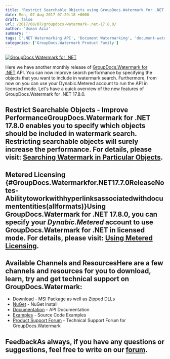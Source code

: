 ```yaml
---
title: 'Restrict Searchable Objects using GroupDocs.Watermark for .NET 17.8.0'
date: Mon, 07 Aug 2017 07:29:18 +0000
draft: false
url: /2017/08/07/groupdocs-watermark-.net-17.8.0/
author: 'Usman Aziz'
summary: ''
tags: ['.NET Watermarking API', 'Document Watermarking', 'document-watermark', 'Watermarking API for .NET', 'GroupDocs.Watermark for .NET Release']
categories: ['GroupDocs.Watermark Product Family']
---
```


[![GroupDocs Watermark for .NET](http://blog.groupdocs.com/wp-content/uploads/sites/4/2017/05/GroupDocs-Watermark-for-.NET_.png)](http://groupdocs.com/dot-net/document-watermark-library)

Here we have another monthly release of [GroupDocs.Watermark for .NET](https://www.groupdocs.com/products/watermark/net) API. You can now improve search performance by specifying the objects that you want to include in watermark search. Furthermore, from now on you can use your Dynabic.Metered account to run the API in licensed mode. Let's have a quick overview of the new features of GroupDocs.Watermark for .NET 17.8.0.

## Restrict Searchable Objects - Improve PerformanceGroupDocs.Watermark for .NET 17.8.0 enables you to specify which objects should be included in watermark search. Restricting searchable objects will surely increase the performance. For details, please visit: [Searching Watermark in Particular Objects](https://docs.groupdocs.com/watermark/net).

## Metered Licensing {#GroupDocs.Watermarkfor.NET17.7.0ReleaseNotes-Abilitytoworkwithhyperlinksassociatedwithdocumententities(allformats)}Using GroupDocs.Watermark for .NET 17.8.0, you can specify your _Dynabic.Metered_ account to use GroupDocs.Watermark for .NET in licensed mode. For details, please visit: [Using Metered Licensing](https://docs.groupdocs.com/watermark/net).

## Available Channels and ResourcesHere are a few channels and resources for you to download, learn, try and get technical support on GroupDocs.Watermark:

*   [Download](https://downloads.groupdocs.com/watermark/net "GroupDocs.Watermark MSI") - MSI Package as well as Zipped DLLs
*   [NuGet](https://www.nuget.org/packages/groupdocs-watermark-dotnet/ "GroupDocs.Watermark Nuget Package") - NuGet Install
*   [Documentation](https://docs.groupdocs.com/watermark/net "Watermark API documentation") - API Documentation
*   [Examples](https://github.com/groupdocs-watermark/GroupDocs.watermark-for-.NET "How to use Watermark API") - Source Code Examples
*   [Product Support Forum](http://www.groupdocs.com/Community/forums/groupdocs.watermark-product-family/55/showforum.aspx) - Technical Support Forum for GroupDocs.Watermark

## FeedbackAs always, if you have any questions or suggestions, feel free to write on our [forum](http://www.groupdocs.com/Community/forums/groupdocs.watermark-product-family/55/showforum.aspx "Technical Support Forum").





